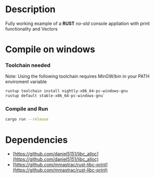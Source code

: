 # Description
Fully working example of a **RUST**  _no-std_ console appliation  with print functionality and  Vectors

# Compile on windows

### Toolchain needed
Note: Using the following toolchain requires MinGW/bin in your PATH enviroment variable

```sh
rustup toolchain install nightly-x86_64-pc-windows-gnu
rustup default stable-x86_64-pc-windows-gnu`
```

### Compile and Run
```sh
cargo run --release
```


# Dependencies
- [https://github.com/daniel5151/libc_alloc](https://github.com/daniel5151/libc_alloc) 
- [https://github.com/mmastrac/rust-libc-print](https://github.com/mmastrac/rust-libc-print)
